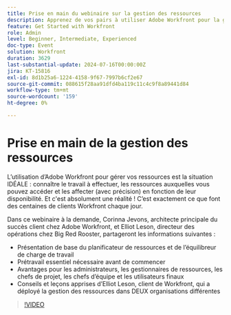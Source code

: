 ```yaml
---
title: Prise en main du webinaire sur la gestion des ressources
description: Apprenez de vos pairs à utiliser Adobe Workfront pour la gestion des ressources. Découvrez les conseils d’experts sur la planification des ressources, l’équilibreur de charge de travail et une implémentation réussie dans notre webinaire à la demande.
feature: Get Started with Workfront
role: Admin
level: Beginner, Intermediate, Experienced
doc-type: Event
solution: Workfront
duration: 3629
last-substantial-update: 2024-07-16T00:00:00Z
jira: KT-15816
exl-id: 8d1b25a6-1224-4158-9f67-7997b6cf2e67
source-git-commit: 088615f28aa91dfd4ba119c11c4c9f8a89441d84
workflow-type: tm+mt
source-wordcount: '159'
ht-degree: 0%

---
```


# Prise en main de la gestion des ressources

L’utilisation d’Adobe Workfront pour gérer vos ressources est la situation IDÉALE : connaître le travail à effectuer, les ressources auxquelles vous pouvez accéder et les affecter (avec précision) en fonction de leur disponibilité. Et c&#39;est absolument une réalité ! C’est exactement ce que font des centaines de clients Workfront chaque jour.

Dans ce webinaire à la demande, Corinna Jevons, architecte principale du succès client chez Adobe Workfront, et Elliot Leson, directeur des opérations chez Big Red Rooster, partageront les informations suivantes :

* Présentation de base du planificateur de ressources et de l’équilibreur de charge de travail
* Prétravail essentiel nécessaire avant de commencer
* Avantages pour les administrateurs, les gestionnaires de ressources, les chefs de projet, les chefs d’équipe et les utilisateurs finaux
* Conseils et leçons apprises d’Elliot Leson, client de Workfront, qui a déployé la gestion des ressources dans DEUX organisations différentes

>[!VIDEO](https://video.tv.adobe.com/v/3431010/?learn=on)
